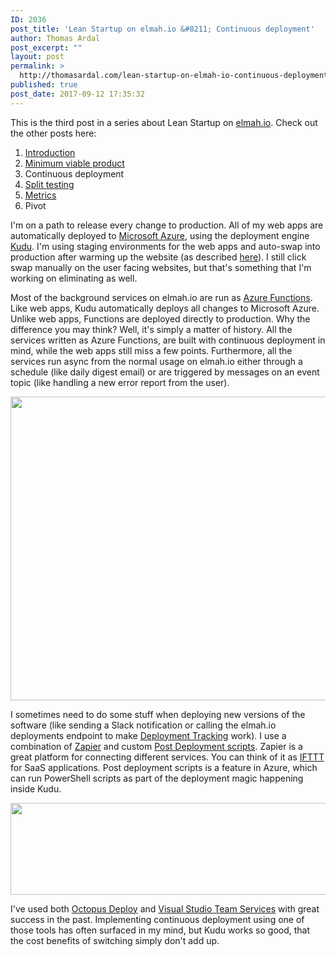 ```yaml
---
ID: 2036
post_title: 'Lean Startup on elmah.io &#8211; Continuous deployment'
author: Thomas Ardal
post_excerpt: ""
layout: post
permalink: >
  http://thomasardal.com/lean-startup-on-elmah-io-continuous-deployment/
published: true
post_date: 2017-09-12 17:35:32
---
```

This is the third post in a series about Lean Startup on <a href="https://elmah.io/">elmah.io</a>. Check out the other posts here:

<ol>
<li><a href="http://thomasardal.com/lean-startup-on-elmah-io-introduction/">Introduction</a></li>
<li><a href="http://thomasardal.com/lean-startup-on-elmah-io-minimum-viable-product/">Minimum viable product</a></li>
<li>Continuous deployment</li>
<li><a href="http://thomasardal.com/lean-startup-on-elmah-io-split-testing/">Split testing</a></li>
<li><a href="http://thomasardal.com/lean-startup-on-elmah-io-metrics/">Metrics</a></li>
<li>Pivot</li>
</ol>

I'm on a path to release every change to production. All of my web apps are automatically deployed to <a href="https://azure.microsoft.com/da-dk/" target="_blank">Microsoft Azure</a>, using the deployment engine <a href="https://github.com/projectkudu/kudu" target="_blank">Kudu</a>. I'm using staging environments for the web apps and auto-swap into production after warming up the website (as described <a href="https://docs.microsoft.com/en-us/azure/app-service-web/web-sites-staged-publishing#configure-auto-swap" target="_blank">here</a>). I still click swap manually on the user facing websites, but that's something that I'm working on eliminating as well.

Most of the background services on elmah.io are run as <a href="https://azure.microsoft.com/en-us/services/functions/" target="_blank">Azure Functions</a>. Like web apps, Kudu automatically deploys all changes to Microsoft Azure. Unlike web apps, Functions are deployed directly to production. Why the difference you may think? Well, it's simply a matter of history. All the services written as Azure Functions, are built with continuous deployment in mind, while the web apps still miss a few points. Furthermore, all the services run async from the normal usage on elmah.io either through a schedule (like daily digest email) or are triggered by messages on an event topic (like handling a new error report from the user).

<img src="http://thomasardal.com/wp-content/uploads/2017/09/azure_deployments-768x486.png" alt="" width="768" height="486" class="aligncenter size-medium_large wp-image-2061" />

I sometimes need to do some stuff when deploying new versions of the software (like sending a Slack notification or calling the elmah.io deployments endpoint to make <a href="https://elmah.io/features/#deploymenttracking" target="_blank">Deployment Tracking</a> work). I use a combination of <a href="https://zapier.com/" target="_blank">Zapier</a> and custom <a href="https://github.com/projectkudu/kudu/wiki/Post-Deployment-Action-Hooks" target="_blank">Post Deployment scripts</a>. Zapier is a great platform for connecting different services. You can think of it as <a href="https://ifttt.com/" target="_blank">IFTTT</a> for SaaS applications. Post deployment scripts is a feature in Azure, which can run PowerShell scripts as part of the deployment magic happening inside Kudu.

<img src="http://thomasardal.com/wp-content/uploads/2017/09/slack-768x147.png" alt="" width="768" height="147" class="aligncenter size-medium_large wp-image-2059" />

I've used both <a href="https://octopus.com/" target="_blank">Octopus Deploy</a> and <a href="https://www.visualstudio.com/team-services/" target="_blank">Visual Studio Team Services</a> with great success in the past. Implementing continuous deployment using one of those tools has often surfaced in my mind, but Kudu works so good, that the cost benefits of switching simply don't add up.